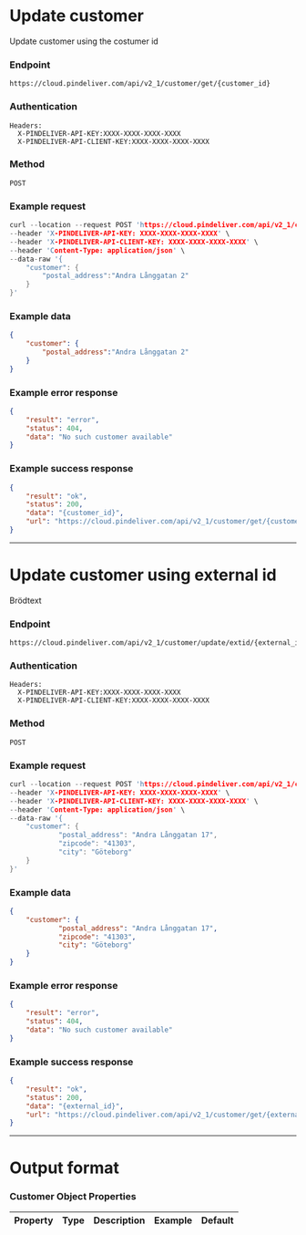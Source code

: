 # Update customer

Update customer using the costumer id

### Endpoint
```
https://cloud.pindeliver.com/api/v2_1/customer/get/{customer_id}
```

### Authentication
```
Headers:
  X-PINDELIVER-API-KEY:XXXX-XXXX-XXXX-XXXX
  X-PINDELIVER-API-CLIENT-KEY:XXXX-XXXX-XXXX-XXXX
```

### Method
```
POST
```

### Example request
```C
curl --location --request POST 'https://cloud.pindeliver.com/api/v2_1/customer/update/{customer_id}' \
--header 'X-PINDELIVER-API-KEY: XXXX-XXXX-XXXX-XXXX' \
--header 'X-PINDELIVER-API-CLIENT-KEY: XXXX-XXXX-XXXX-XXXX' \
--header 'Content-Type: application/json' \
--data-raw '{
    "customer": {
        "postal_address":"Andra Långgatan 2"
    }
}'
```

### Example data
```JSON
{
    "customer": {
        "postal_address":"Andra Långgatan 2"
    }
}
```

### Example error response
```JSON
{
    "result": "error",
    "status": 404,
    "data": "No such customer available"
}
```

### Example success response
```JSON
{
    "result": "ok",
    "status": 200,
    "data": "{customer_id}",
    "url": "https://cloud.pindeliver.com/api/v2_1/customer/get/{customer_id}"
}
```

---

# Update customer using external id

Brödtext

### Endpoint
```
https://cloud.pindeliver.com/api/v2_1/customer/update/extid/{external_id}
```

### Authentication
```
Headers:
  X-PINDELIVER-API-KEY:XXXX-XXXX-XXXX-XXXX
  X-PINDELIVER-API-CLIENT-KEY:XXXX-XXXX-XXXX-XXXX
```

### Method
```
POST
```

### Example request
```C
curl --location --request POST 'https://cloud.pindeliver.com/api/v2_1/customer/update/extid/{external_id}' \
--header 'X-PINDELIVER-API-KEY: XXXX-XXXX-XXXX-XXXX' \
--header 'X-PINDELIVER-API-CLIENT-KEY: XXXX-XXXX-XXXX-XXXX' \
--header 'Content-Type: application/json' \
--data-raw '{
    "customer": {
            "postal_address": "Andra Långgatan 17",
            "zipcode": "41303",
            "city": "Göteborg"
    }
}'
```

### Example data
```JSON
{
    "customer": {
            "postal_address": "Andra Långgatan 17",
            "zipcode": "41303",
            "city": "Göteborg"
    }
}
```

### Example error response
```JSON
{
    "result": "error",
    "status": 404,
    "data": "No such customer available"
}
```

### Example success response
```JSON
{
    "result": "ok",
    "status": 200,
    "data": "{external_id}",
    "url": "https://cloud.pindeliver.com/api/v2_1/customer/get/{external_id}"
}
```

---

# Output format

### Customer Object Properties

|Property              |Type     |Description          |Example      |Default|
|----------------------|---------|---------------------|-------------|-------|
